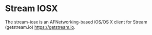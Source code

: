 # Stream IOSX

The stream-iosx is an AFNetworking-based iOS/OS X client for Stream (getstream.io) https://getstream.io.
